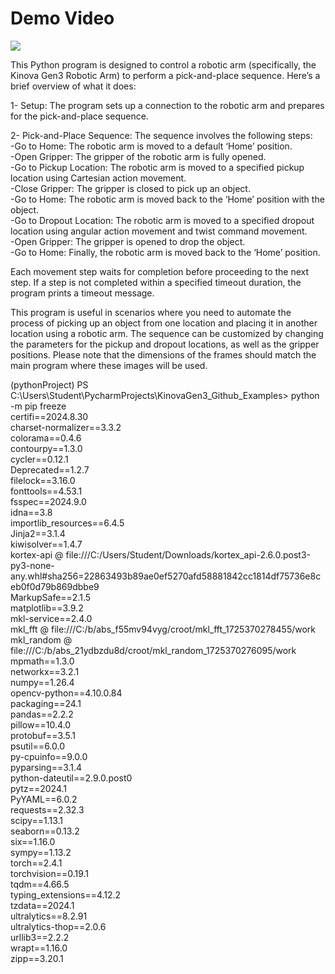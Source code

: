 # Demo Video
![](https://github.com/UmutVrl/KinovaGen3/blob/main/media/01_pick_and_place.gif)


This Python program is designed to control a robotic arm (specifically, the Kinova Gen3 Robotic Arm) to perform a pick-and-place sequence. Here’s a brief overview of what it does:

1- Setup: The program sets up a connection to the robotic arm and prepares for the pick-and-place sequence.

2- Pick-and-Place Sequence: The sequence involves the following steps:
  <br /> -Go to Home: The robotic arm is moved to a default ‘Home’ position.
  <br /> -Open Gripper: The gripper of the robotic arm is fully opened.
  <br /> -Go to Pickup Location: The robotic arm is moved to a specified pickup location using Cartesian action movement.
  <br /> -Close Gripper: The gripper is closed to pick up an object.
  <br />-Go to Home: The robotic arm is moved back to the ‘Home’ position with the object.
  <br />-Go to Dropout Location: The robotic arm is moved to a specified dropout location using angular action movement and twist command movement.
  <br />-Open Gripper: The gripper is opened to drop the object.
  <br />-Go to Home: Finally, the robotic arm is moved back to the ‘Home’ position.

Each movement step waits for completion before proceeding to the next step. If a step is not completed within a specified timeout duration, the program prints a timeout message.

This program is useful in scenarios where you need to automate the process of picking up an object from one location and placing it in another location using a robotic arm. The sequence can be customized by changing the parameters for the pickup and dropout locations, as well as the gripper positions. Please note that the dimensions of the frames should match the main program where these images will be used.


(pythonProject) PS C:\Users\Student\PycharmProjects\KinovaGen3_Github_Examples> python -m pip freeze
  <br />certifi==2024.8.30
  <br />charset-normalizer==3.3.2
  <br />colorama==0.4.6
  <br />contourpy==1.3.0
  <br />cycler==0.12.1
  <br />Deprecated==1.2.7
  <br />filelock==3.16.0
  <br />fonttools==4.53.1
  <br />fsspec==2024.9.0
  <br />idna==3.8
  <br />importlib_resources==6.4.5
  <br />Jinja2==3.1.4
  <br />kiwisolver==1.4.7
  <br />kortex-api @ file:///C:/Users/Student/Downloads/kortex_api-2.6.0.post3-py3-none-any.whl#sha256=22863493b89ae0ef5270afd58881842cc1814df75736e8ceb0f0d79b869dbbe9
  <br />MarkupSafe==2.1.5
  <br />matplotlib==3.9.2
  <br />mkl-service==2.4.0
  <br />mkl_fft @ file:///C:/b/abs_f55mv94vyg/croot/mkl_fft_1725370278455/work
  <br />mkl_random @ file:///C:/b/abs_21ydbzdu8d/croot/mkl_random_1725370276095/work
  <br />mpmath==1.3.0
  <br />networkx==3.2.1
  <br />numpy==1.26.4
  <br />opencv-python==4.10.0.84
  <br />packaging==24.1
  <br />pandas==2.2.2
  <br />pillow==10.4.0
  <br />protobuf==3.5.1
  <br />psutil==6.0.0
  <br />py-cpuinfo==9.0.0
  <br />pyparsing==3.1.4
  <br />python-dateutil==2.9.0.post0
  <br />pytz==2024.1
  <br />PyYAML==6.0.2
  <br />requests==2.32.3
  <br />scipy==1.13.1
  <br />seaborn==0.13.2
  <br />six==1.16.0
  <br />sympy==1.13.2
  <br />torch==2.4.1
  <br />torchvision==0.19.1
  <br />tqdm==4.66.5
  <br />typing_extensions==4.12.2
  <br />tzdata==2024.1
  <br />ultralytics==8.2.91
  <br />ultralytics-thop==2.0.6
  <br />urllib3==2.2.2
  <br />wrapt==1.16.0
  <br />zipp==3.20.1